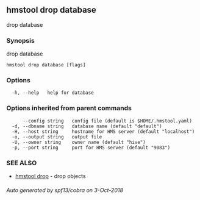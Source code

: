 ## hmstool drop database

drop database

### Synopsis

drop database

```
hmstool drop database [flags]
```

### Options

```
  -h, --help   help for database
```

### Options inherited from parent commands

```
      --config string   config file (default is $HOME/.hmstool.yaml)
  -d, --dbname string   database name (default "default")
  -H, --host string     hostname for HMS server (default "localhost")
  -o, --output string   output file
  -U, --owner string    owner name (default "hive")
  -p, --port string     port for HMS server (default "9083")
```

### SEE ALSO

* [hmstool drop](hmstool_drop.md)	 - drop objects

###### Auto generated by spf13/cobra on 3-Oct-2018
